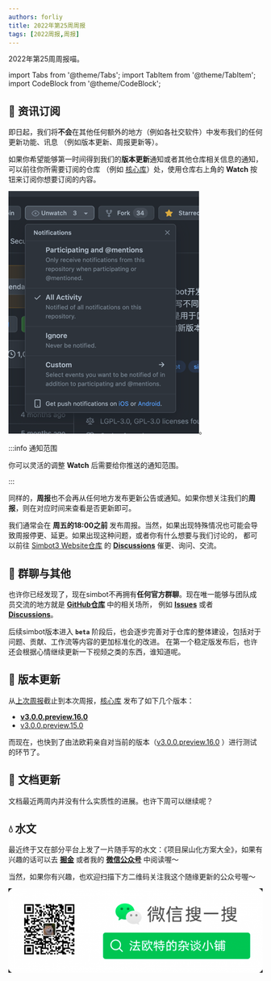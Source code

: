 ```yaml
---
authors: forliy
title: 2022年第25周周报
tags: [2022周报,周报]
---
```



2022年第25周周报喵。

<!--truncate-->

import Tabs from '@theme/Tabs';
import TabItem from '@theme/TabItem';
import CodeBlock from '@theme/CodeBlock';

## 📰 资讯订阅
即日起，我们将**不会**在其他任何额外的地方（例如各社交软件）中发布我们的任何更新功能、讯息 （例如版本更新、周报更新等）。

如果你希望能够第一时间得到我们的**版本更新**通知或者其他仓库相关信息的通知，可以前往你所需要订阅的仓库
（例如 [核心库](https://github.com/simple-robot/simpler-robot)）处，使用仓库右上角的 **Watch** 按钮来订阅你想要订阅的内容。

[![watch-button.png](watch-button.png)](watch-button.png)。

:::info 通知范围

你可以灵活的调整 **Watch** 后需要给你推送的通知范围。

:::


同样的，**周报**也不会再从任何地方发布更新公告或通知。如果你想关注我们的**周报**，则在对应时间来查看是否更新即可。

我们通常会在 **周五的18:00之前** 发布周报。当然，如果出现特殊情况也可能会导致周报停更、延更。如果出现这种问题，或者你有什么想要与我们讨论的，
都可以前往 [Simbot3 Website仓库](https://github.com/simple-robot-library/simbot3-website) 
的 [**Discussions**](https://github.com/simple-robot-library/simbot3-website/discussions) 催更、询问、交流。


## 💬 群聊与其他
也许你已经发现了，现在simbot不再拥有**任何官方群聊**。现在唯一能够与团队成员交流的地方就是
[**GitHub仓库**](https://github.com/simple-robot/simpler-robot) 中的相关场所，
例如 [**Issues**](https://github.com/simple-robot/simpler-robot/issues)
或者 [**Discussions**](https://github.com/simple-robot/simpler-robot/discussions)。

后续simbot版本进入 **`beta`** 阶段后，也会逐步完善对于仓库的整体建设，包括对于问题、贡献、工作流等内容的更加标准化的改进。
在第一个稳定版发布后，也许还会根据心情继续更新一下视频之类的东西，谁知道呢。


## 🚀 版本更新
从[上次周报](../06-17-week-24-report)截止到本次周报，[核心库](https://github.com/simple-robot/simpler-robot) 发布了如下几个版本：
- [**v3.0.0.preview.16.0**][v3.0.0.preview.16.0] 
- [v3.0.0.preview.15.0][v3.0.0.preview.15.0] 

而现在，也快到了由法欧莉亲自对当前的版本（[v3.0.0.preview.16.0][v3.0.0.preview.16.0] ）进行测试的环节了。

[v3.0.0.preview.15.0]: https://github.com/simple-robot/simpler-robot/releases/tag/v3.0.0.preview.15.0
[v3.0.0.preview.16.0]: https://github.com/simple-robot/simpler-robot/releases/tag/v3.0.0.preview.16.0

## 📖 文档更新
文档最近两周内并没有什么实质性的进展。也许下周可以继续呢？


## 💧 水文
最近终于又在部分平台上发了一片随手写的水文：《项目屎山化方案大全》，如果有兴趣的话可以去 [**掘金**](https://juejin.cn/post/7111609522933743646)
或者我的 [**微信公众号**](https://mp.weixin.qq.com/s/4t5PPVo5Ca5b-xiVE-6BmA) 中阅读喔～

当然，如果你有兴趣，也欢迎扫描下方二维码关注我这个随缘更新的公众号喔～

[![公众号](gzh.png)](gzh.png '公众号')
